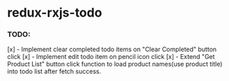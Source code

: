 # redux-rxjs-todo

### TODO:

[x] - Implement clear completed todo items on "Clear Completed" button click
[x] - Implement edit todo item on pencil icon click
[x] - Extend "Get Product List" button click function to load product names(use product title) into todo list after fetch success.
